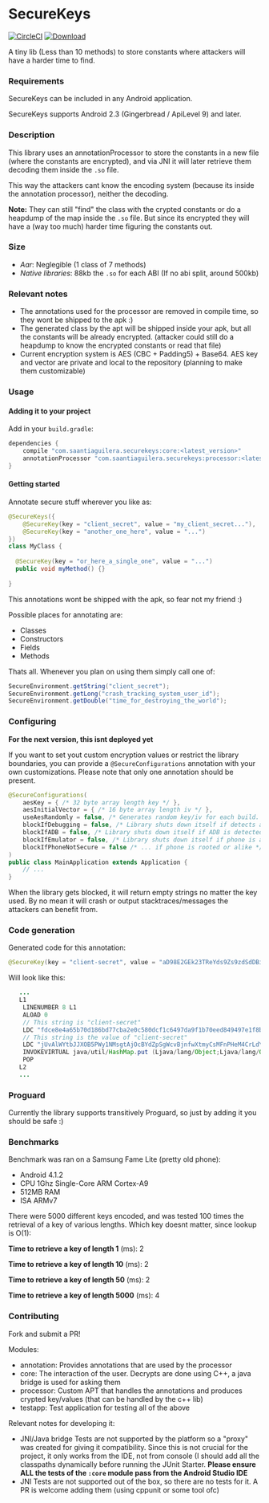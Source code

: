 # SecureKeys

[![CircleCI](https://circleci.com/gh/saantiaguilera/android-api-SecureKeys/tree/develop.svg?style=svg)](https://circleci.com/gh/saantiaguilera/android-api-SecureKeys/tree/develop) [![Download](https://api.bintray.com/packages/saantiaguilera/maven/com.saantiaguilera.securekeys.core/images/download.svg) ](https://bintray.com/saantiaguilera/maven/com.saantiaguilera.securekeys.core/_latestVersion)

A tiny lib (Less than 10 methods) to store constants where attackers will have a harder time to find.

### Requirements

SecureKeys can be included in any Android application.

SecureKeys supports Android 2.3 (Gingerbread / ApiLevel 9) and later.

### Description

This library uses an annotationProcessor to store the constants in a new file (where the constants are encrypted), and via JNI it will later retrieve them decoding them inside the `.so` file.

This way the attackers cant know the encoding system (because its inside the annotation processor), neither the decoding. 

**Note:** They can still "find" the class with the crypted constants or do a heapdump of the map inside the `.so` file. But since its encrypted they will have a (way too much) harder time figuring the constants out.

### Size

- _Aar_: Neglegible (1 class of 7 methods)
- _Native libraries_: 88kb the `.so` for each ABI (If no abi split, around 500kb)

### Relevant notes

- The annotations used for the processor are removed in compile time, so they wont be shipped to the apk :)
- The generated class by the apt will be shipped inside your apk, but all the constants will be already encrypted. (attacker could still do a heapdump to know the encrypted constants or read that file)
- Current encryption system is AES (CBC + Padding5) + Base64. AES key and vector are private and local to the repository (planning to make them customizable)

### Usage

#### Adding it to your project

Add in your `build.gradle`:

```gradle
dependencies {
    compile "com.saantiaguilera.securekeys:core:<latest_version>"
    annotationProcessor "com.saantiaguilera.securekeys:processor:<latest_version>"
}
```

#### Getting started

Annotate secure stuff wherever you like as:

```Java
@SecureKeys({
    @SecureKey(key = "client_secret", value = "my_client_secret..."),
    @SecureKey(key = "another_one_here", value = "...")
})
class MyClass {
  
  @SecureKey(key = "or_here_a_single_one", value = "...")
  public void myMethod() {}
  
}
```
This annotations wont be shipped with the apk, so fear not my friend :)

Possible places for annotating are:
- Classes
- Constructors
- Fields
- Methods

Thats all. Whenever you plan on using them simply call one of:
```Java
SecureEnvironment.getString("client_secret");
SecureEnvironment.getLong("crash_tracking_system_user_id");
SecureEnvironment.getDouble("time_for_destroying_the_world");
```

### Configuring

**For the next version, this isnt deployed yet**

If you want to set yout custom encryption values or restrict the library boundaries, you can provide a `@SecureConfigurations` annotation with your own customizations. Please note that only one annotation should be present.

```Java
@SecureConfigurations(
    aesKey = { /* 32 byte array length key */ },
    aesInitialVector = { /* 16 byte array length iv */ },
    useAesRandomly = false, /* Generates random key/iv for each build. This overwrites custom keys/ivs */
    blockIfDebugging = false, /* Library shuts down itself if detects a phone in debug */
    blockIfADB = false, /* Library shuts down itself if ADB is detected */
    blockIfEmulator = false, /* Library shuts down itself if phone is an emulator */
    blockIfPhoneNotSecure = false /* ... if phone is rooted or alike */
)
public class MainApplication extends Application {
    // ... 
}    
```

When the library gets blocked, it will return empty strings no matter the key used. By no mean it will crash or output stacktraces/messages the attackers can benefit from.

### Code generation

Generated code for this annotation:
```Java
@SecureKey(key = "client-secret", value = "aD98E2GEk23TReYds9Zs9zdSdDBi23EAsdq29fXkpsDwp0W+h")
```
Will look like this:
```Java
   ...
   L1
    LINENUMBER 8 L1
    ALOAD 0
    // This string is "client-secret"
    LDC "fdce8e4a65b70d186bd77cba2e0c580dcf1c6497da9f1b70eed849497e1f8ba2"
    // This string is the value of "client-secret"
    LDC "jUvAlWYtbJJXOB5PWy1NMsgtAjOcBYdZpSgWcvBjnfwXtmyCsMFnPHeM4CrLdYPO2xmk2IAnOGhlsVn55eV6wA=="
    INVOKEVIRTUAL java/util/HashMap.put (Ljava/lang/Object;Ljava/lang/Object;)Ljava/lang/Object;
    POP
   L2
   ...
```

### Proguard

Currently the library supports transitively Proguard, so just by adding it you should be safe :)

### Benchmarks

Benchmark was ran on a Samsung Fame Lite (pretty old phone):
 * Android 4.1.2
 * CPU 1Ghz Single-Core ARM Cortex-A9
 * 512MB RAM
 * ISA ARMv7
 
There were 5000 different keys encoded, and was tested 100 times the retrieval of a key of various lengths. Which key doesnt matter, since lookup is O(1):

**Time to retrieve a key of length 1** (ms): 2

**Time to retrieve a key of length 10** (ms): 2

**Time to retrieve a key of length 50** (ms): 2

**Time to retrieve a key of length 5000** (ms): 4

### Contributing

Fork and submit a PR!

Modules:
- annotation: Provides annotations that are used by the processor
- core: The interaction of the user. Decrypts are done using C++, a java bridge is used for asking them
- processor: Custom APT that handles the annotations and produces crypted key/values (that can be handled by the c++ lib)
- testapp: Test application for testing all of the above

Relevant notes for developing it:
- JNI/Java bridge Tests are not supported by the platform so a "proxy" was created for giving it compatibility. Since this is not crucial for the project, it only works from the IDE, not from console (I should add all the classpaths dynamically before running the JUnit Starter. **Please ensure ALL the tests of the `:core` module pass from the Android Studio IDE**
- JNI Tests are not supported out of the box, so there are no tests for it. A PR is welcome adding them (using cppunit or some tool ofc)
